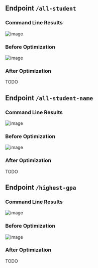 ## Endpoint `/all-student`

### Command Line Results
![image](https://github.com/user-attachments/assets/b6aef7eb-6c02-41a8-83f4-ff43c4baa6eb)

### Before Optimization
![image](https://github.com/user-attachments/assets/6c8135ed-8717-4bb9-8047-ad81ec288fbe)

### After Optimization
TODO

## Endpoint `/all-student-name`

### Command Line Results
![image](https://github.com/user-attachments/assets/9afbacc9-ae7f-4ea1-8afe-baa8793b29f8)

### Before Optimization
![image](https://github.com/user-attachments/assets/bc72f7da-3929-4d8c-b711-6d1d5a99008e)

### After Optimization
TODO

## Endpoint `/highest-gpa`

### Command Line Results
![image](https://github.com/user-attachments/assets/08dfc7e0-f25d-4855-83d0-97655a5ec7a2)

### Before Optimization
![image](https://github.com/user-attachments/assets/fd9be8ba-7be1-4711-b90c-8e60d2a1eec1)

### After Optimization
TODO
